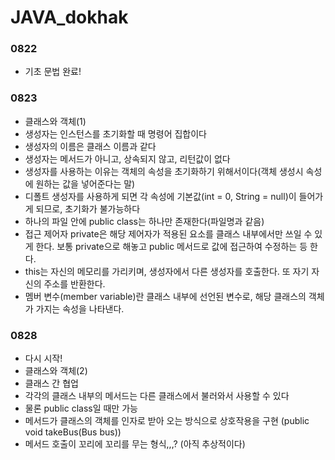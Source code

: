 # JAVA_dokhak

### 0822 
- 기초 문법 완료!

### 0823
- 클래스와 객체(1)
- 생성자는 인스턴스를 초기화할 때 명령어 집합이다
- 생성자의 이름은 클래스 이름과 같다
- 생성자는 메서드가 아니고, 상속되지 않고, 리턴값이 없다
- 생성자를 사용하는 이유는 객체의 속성을 초기화하기 위해서이다(객체 생성시 속성에 원하는 값을 넣어준다는 말)
- 디폴트 생성자를 사용하게 되면 각 속성에 기본값(int = 0, String = null)이 들어가게 되므로, 초기화가 불가능하다
- 하나의 파일 안에 public class는 하나만 존재한다(파일명과 같음)
- 접근 제어자 private은 해당 제어자가 적용된 요소를 클래스 내부에서만 쓰일 수 있게 한다. 보통 private으로 해놓고 public 메서드로 값에 접근하여 수정하는 등 한다.
- this는 자신의 메모리를 가리키며, 생성자에서 다른 생성자를 호출한다. 또 자기 자신의 주소를 반환한다.
- 멤버 변수(member variable)란 클래스 내부에 선언된 변수로, 해당 클래스의 객체가 가지는 속성을 나타낸다.

### 0828
- 다시 시작!
- 클래스와 객체(2)
- 클래스 간 협업
- 각각의 클래스 내부의 메서드는 다른 클래스에서 불러와서 사용할 수 있다
- 물론 public class일 때만 가능
- 메서드가 클래스의 객체를 인자로 받아 오는 방식으로 상호작용을 구현 (public void takeBus(Bus bus))
- 메서드 호출이 꼬리에 꼬리를 무는 형식,,,? (아직 추상적이다)